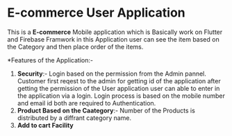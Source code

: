 # E-commerce User Application

This is a **E-commerce** Mobile application which is Basically work on Flutter and Firebase Framwork in this Application user can see the item based on the Category and then place order of the items.

*Features of the Application:- 
  1) **Security**:- Login based on the permission from the Admin pannel. Customer first reqest to the admin for getting id of the application after getting the permission of the User application user can able to enter in the application via a login. Login process is based on the mobile number and email id both are required to Authentication. 
  2) **Product Based on the Caategory**:- Number of the Products is distributed by a diffrant category name. 
  3) **Add to cart Facility**

